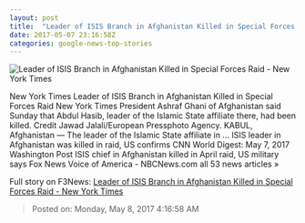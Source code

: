 ```yaml
---
layout: post
title:  "Leader of ISIS Branch in Afghanistan Killed in Special Forces Raid - New York Times"
date: 2017-05-07 23:16:58Z
categories: google-news-top-stories
---
```


![Leader of ISIS Branch in Afghanistan Killed in Special Forces Raid - New York Times](https://static01.nyt.com/images/2017/05/08/world/AFGHANISTAN/AFGHANISTAN-facebookJumbo.jpg)

New York Times Leader of ISIS Branch in Afghanistan Killed in Special Forces Raid New York Times President Ashraf Ghani of Afghanistan said Sunday that Abdul Hasib, leader of the Islamic State affiliate there, had been killed. Credit Jawad Jalali/European Pressphoto Agency. KABUL, Afghanistan — The leader of the Islamic State affiliate in ... ISIS leader in Afghanistan was killed in raid, US confirms CNN World Digest: May 7, 2017 Washington Post ISIS chief in Afghanistan killed in April raid, US military says Fox News Voice of America - NBCNews.com all 53 news articles »


Full story on F3News: [Leader of ISIS Branch in Afghanistan Killed in Special Forces Raid - New York Times](http://www.f3nws.com/n/uJeKjE)

> Posted on: Monday, May 8, 2017 4:16:58 AM
